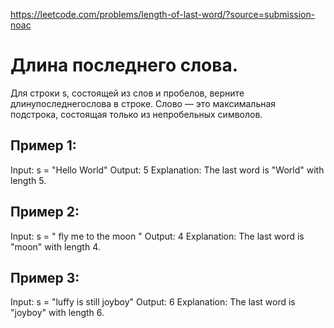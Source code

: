 https://leetcode.com/problems/length-of-last-word/?source=submission-noac
# Длина последнего слова.
Для строки s, состоящей из слов и пробелов, верните длинупоследнегослова в строке.
Слово — это максимальная подстрока, состоящая только из непробельных символов.

## Пример 1:
Input: s = "Hello World"
Output: 5
Explanation: The last word is "World" with length 5.

## Пример 2:
Input: s = "   fly me   to   the moon  "
Output: 4
Explanation: The last word is "moon" with length 4.

## Пример 3:
Input: s = "luffy is still joyboy"
Output: 6
Explanation: The last word is "joyboy" with length 6.